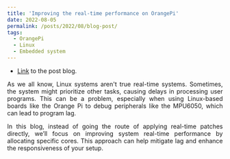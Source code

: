 ```yaml
---
title: 'Improving the real-time performance on OrangePi'
date: 2022-08-05
permalink: /posts/2022/08/blog-post/
tags:
  - OrangePi
  - Linux
  - Embedded system
---
```

 
<style>
.myDiv {
  text-align: justify;  
}
</style>

- [Link](https://blog.csdn.net/weixin_45010829/article/details/126713145?spm=1001.2014.3001.5502) to the post blog.
<body>
  <div class="myDiv">

As we all know, Linux systems aren't true real-time systems. Sometimes, the system might prioritize other tasks, causing delays in processing user programs. This can be a problem, especially when using Linux-based boards like the Orange Pi to debug peripherals like the MPU6050, which can lead to program lag.

In this blog, instead of going the route of applying real-time patches directly, we’ll focus on improving system real-time performance by allocating specific cores. This approach can help mitigate lag and enhance the responsiveness of your setup.
  </div>
</body>




